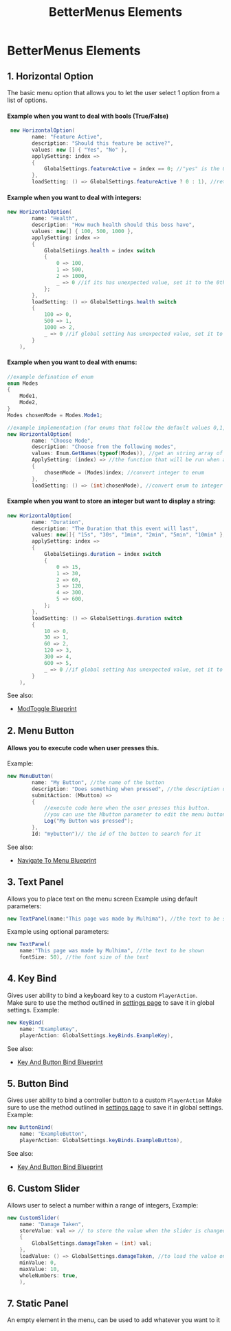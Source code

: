 ﻿---
title: BetterMenus Elements
nav_order: 1
parent: BetterMenus
grand_parent: Satchel
---
# BetterMenus Elements

## 1. Horizontal Option
The basic menu option that allows you to let the user select 1 option from a list of options.

#### Example when you want to deal with bools (True/False)
```cs
 new HorizontalOption(
 		name: "Feature Active", 
        description: "Should this feature be active?",
		values: new [] { "Yes", "No" },  
		applySetting: index =>
		{
			GlobalSettings.featureActive = index == 0; //"yes" is the 0th index in the values array
        },
        loadSetting: () => GlobalSettings.featureActive ? 0 : 1), //return 0 ("Yes") if active and 1 ("No") if false
```

#### Example when you want to deal with integers:
```cs
new HorizontalOption(
        name: "Health",
        description: "How much health should this boss have",
        values: new[] { 100, 500, 1000 },
        applySetting: index =>
        {
            GlobalSetiings.health = index switch
            {
                0 => 100,
                1 => 500,
                2 => 1000,
                _ => 0 //if its has unexpected value, set it to the 0th index (100 health)
            };
        },
        loadSetting: () => GlobalSettings.health switch
        {
            100 => 0,
            500 => 1,
            1000 => 2,
            _ => 0 //if global setting has unexpected value, set it to the 0th index (100 health)
        }
    ),
```

#### Example when you want to deal with enums:
```cs
//example defination of enum
enum Modes
{
    Mode1,
    Mode2,
}
Modes chosenMode = Modes.Mode1;

//example implementation (for enums that follow the default values 0,1,2,...n)
new HorizontalOption(
        name: "Choose Mode", 
        description: "Choose from the following modes",
        values: Enum.GetNames(typeof(Modes)), //get an string array of all values in Modes enum
        ApplySetting: (index) => //the function that will be run when a new option is set
        { 
            chosenMode = (Modes)index; //convert integer to enum
        },
        loadSetting: () => (int)chosenMode), //convert enum to integer

```

#### Example when you want to store an integer but want to display a string:
```cs
new HorizontalOption(
        name: "Duration",
        description: "The Duration that this event will last",
        values: new[]{ "15s", "30s", "1min", "2min", "5min", "10min" },
        applySetting: index =>
        {
            GlobalSetiings.duration = index switch
            {
                0 => 15,
                1 => 30,
                2 => 60,
                3 => 120,
                4 => 300,
                5 => 600,
            };
        },
        loadSetting: () => GlobalSettings.duration switch
        {
            10 => 0,
            30 => 1,
            60 => 2,
            120 => 3,
            300 => 4,
            600 => 5,
            _ => 0 //if global setting has unexpected value, set it to the 0th index (15 seconds)
        }
    ),
```
See also:
- [ModToggle Blueprint](blueprints.md#mod-toggle)


## 2. Menu Button
#### Allows you to execute code when user presses this. 
Example:
```cs
new MenuButton(
        name: "My Button", //the name of the button
        description: "Does something when pressed", //the description of the button
        submitAction: (Mbutton) => 
        {
        	//execute code here when the user presses this button. 
        	//you can use the Mbutton parameter to edit the menu button if you wish
        	Log("My Button was pressed");
        },
        Id: "mybutton")// the id of the button to search for it
```
See also:
- [Navigate To Menu Blueprint](blueprints.md#navigate-to-menu)

## 3. Text Panel
Allows you to place text on the menu screen
Example using default parameters: 
```cs
new TextPanel(name:"This page was made by Mulhima"), //the text to be shown
```
Example using optional parameters: 
```cs
new TextPanel(
	name:"This page was made by Mulhima", //the text to be shown
	fontSize: 50), //the font size of the text
```
## 4. Key Bind
Gives user ability to bind a keyboard key to a custom `PlayerAction`.  
Make sure to use the method outlined in [settings page](../../saving-mod-data.md#keybinds) to save it in global settings.
Example:
```cs
new KeyBind(
    name: "ExampleKey", 
    playerAction: GlobalSettings.keyBinds.ExampleKey),
```
See also:
- [Key And Button Bind Blueprint](blueprints.md#key-and-button-bind)
## 5. Button Bind
Gives user ability to bind a controller button to a custom `PlayerAction`
Make sure to use the method outlined in [settings page](../../saving-mod-data.md#keybinds) to save it in global settings.
Example:
```cs
new ButtonBind(
    name: "ExampleButton", 
    playerAction: GlobalSettings.keyBinds.ExampleButton),
```
See also:
- [Key And Button Bind Blueprint](blueprints.md#key-and-button-bind)
## 6. Custom Slider
Allows user to select a number within a range of integers,
Example:
```cs
new CustomSlider(
   	name: "Damage Taken",
    storeValue: val => // to store the value when the slider is changed by user
    {
        GlobalSettings.damageTaken = (int) val;
    },
    loadValue: () => GlobalSettings.damageTaken, //to load the value on menu creation
    minValue: 0,
    maxValue: 10,
    wholeNumbers: true,
    ),
```
## 7. Static Panel
An empty element in the menu, can be used to add whatever you want to it
